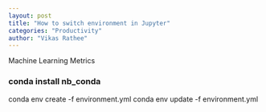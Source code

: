 ```yaml
---
layout: post
title: "How to switch environment in Jupyter"
categories: "Productivity"
author: "Vikas Rathee"
---
```


Machine Learning Metrics


### conda install nb_conda

conda env create -f environment.yml
conda env update -f environment.yml
